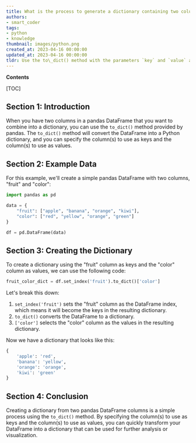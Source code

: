 ```yaml
---
title: What is the process to generate a dictionary containing two columns from pandas dataframes?
authors:
- smart_coder
tags:
- python
- knowledge
thumbnail: images/python.png
created_at: 2023-04-16 00:00:00
updated_at: 2023-04-16 00:00:00
tldr: Use the to\_dict() method with the parameters `key` and `value` as the column names.
---
```


**Contents**

[TOC]

## Section 1: Introduction
When you have two columns in a pandas DataFrame that you want to combine into a dictionary, you can use the `to_dict()` method provided by pandas. The `to_dict()` method will convert the DataFrame into a Python dictionary, and you can specify the column(s) to use as keys and the column(s) to use as values. 

## Section 2: Example Data
For this example, we'll create a simple pandas DataFrame with two columns, "fruit" and "color":

```python
import pandas as pd

data = {
    "fruit": ["apple", "banana", "orange", "kiwi"],
    "color": ["red", "yellow", "orange", "green"]
}

df = pd.DataFrame(data)
```

## Section 3: Creating the Dictionary
To create a dictionary using the "fruit" column as keys and the "color" column as values, we can use the following code:

```python
fruit_color_dict = df.set_index('fruit').to_dict()['color']
```

Let's break this down:

1. `set_index('fruit')` sets the "fruit" column as the DataFrame index, which means it will become the keys in the resulting dictionary.
2. `to_dict()` converts the DataFrame to a dictionary.
3. `['color']` selects the "color" column as the values in the resulting dictionary.

Now we have a dictionary that looks like this:

```python
{
    'apple': 'red',
    'banana': 'yellow',
    'orange': 'orange',
    'kiwi': 'green'
}
```

## Section 4: Conclusion
Creating a dictionary from two pandas DataFrame columns is a simple process using the `to_dict()` method. By specifying the column(s) to use as keys and the column(s) to use as values, you can quickly transform your DataFrame into a dictionary that can be used for further analysis or visualization.
